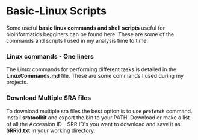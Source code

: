# Basic-Linux Scripts

Some useful **basic linux commands and shell scripts** useful for bioinformatics begginers can be found here. These are some of the commands and scripts I used in my analysis time to time.

### Linux commands - One liners

The Linux commands for performing different tasks is detailed in the **LinuxCommands.md** file. These are some commands I used during my projects.  


### Download Multiple SRA files

To download multiple sra files the best option is to use **`prefetch`** command. Install **sratoolkit** and export the bin to your PATH. Download or make a list of all the Accession ID - SRR ID's you want to download and save it as **SRRid.txt** in your working directory.  



